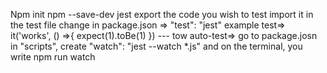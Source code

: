 Npm init
npm --save-dev jest
export the code you wish to test
import it in the test file
change in package.json => "test": "jest"
example test=>
it('works', () =>{
expect(1).toBe(1)
})
--- tow auto-test=>
go to package.josn
in "scripts", create "watch": "jest --watch \*.js"
and on the terminal, you write npm run watch
